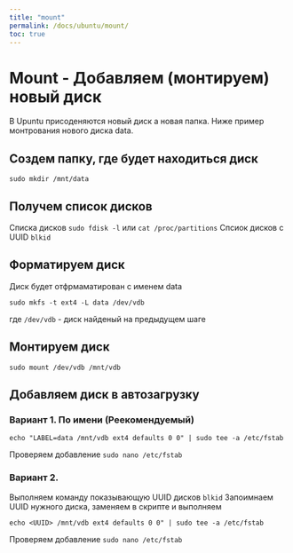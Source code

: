 ```yaml
---
title: "mount"
permalink: /docs/ubuntu/mount/
toc: true
---
```


# Mount - Добавляем (монтируем) новый диск
В Upuntu присоденяются новый диск а новая папка.
Ниже пример монтрования нового диска data.

## Создем папку, где будет находиться диск
`sudo mkdir /mnt/data`

## Получем список дисков
Cписка дисков
`sudo fdisk -l`
или
`cat /proc/partitions`
Спсиок дисков с UUID
`blkid`

## Форматируем диск
Диск будет отфрмаматирован с именем data
```
sudo mkfs -t ext4 -L data /dev/vdb
```
где `/dev/vdb` - диск найденый на предыдущем шаге

## Монтируем диск
`sudo mount /dev/vdb /mnt/vdb`

## Добавляем диск в автозагрузку

### Вариант 1. По имени (Реекомендуемый)
```
echo "LABEL=data /mnt/vdb ext4 defaults 0 0" | sudo tee -a /etc/fstab
```
Проверяем добавление
`sudo nano /etc/fstab`

### Вариант 2.
Выполняем команду показывающую UUID дисков
`blkid`
Запоимнаем UUID нужного диска, заменяем в скрипте и выполняем
```
echo <UUID> /mnt/vdb ext4 defaults 0 0" | sudo tee -a /etc/fstab
```
Проверяем добавление
`sudo nano /etc/fstab`
